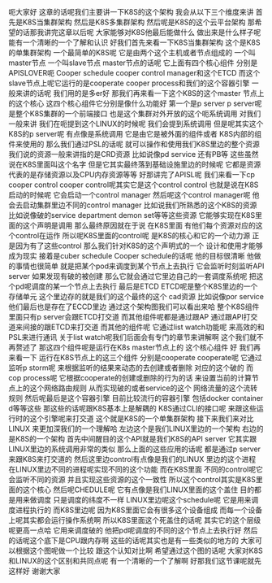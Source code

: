 



呃大家好
这章的话呢我们主要讲一下K8S的这个架构
我会从以下三个维度来讲
首先是K8S当集群架构
然后是K8S多集群架构
然后呢是K8S的这个云平台架构
那希望的话那我讲完这章以后呢
大家能够对K8S他最后能做什么
做出来是什么样子呢
能有一个清晰的一个了解和认识
好我们首先来看一下K8S当集群架构
这个是K8S的单集群架构
一个最简单的K8S呢
它是由两个这个主机或者节点组成的
一个叫master节点
一个叫slave节点
master节点的话呢
它上面有四个核心组件
分别是APISLOVER呃
Cooper schedule
cooper control manager和这个ETCD
而这个slave节点上呢它运行的是cooperate
cooper process和我们的这个容器引擎
一般来讲的话呢
我们用的是多er好
那我们再来看一下这个K8S的这个master
节点上的这个核心
这四个核心组件它分别是像什么功能好
第一个是p server
p server呢是整个K8S集群的一个前端接口
也是这个集群对外开放的这个呃系统调用
对我们一般来讲
我们在呃提到这个LINUX的时候呢
我们会提到系统调用
但是呢其实这个K8S的p server呢
有点像是系统调用
它是由它是被外面的组件或者
K8S内部的组件来使用的
那么我们通过PSL的话呢
就可以操作和使用我们K8S里边的整个资源
我们说的资源一般来讲指的是CRD资源
比如说像pd service
还有PB等
这些虽然说在K8S里面叫这个名字
但是它其实最终落到基础设施里边的时候呢
它都是资源
代表的是存储资源以及CPU内存资源等等
好那讲完了APISL呢
我们来看一下cp cooper control
cooper control呢其实它是这个control control
也就是说在K8S启动的时候呢
它会启动一个control manager
然后呢这个control manager呢
他会去启动集群里边不同的control manager
比如说我们所熟悉的这个K8S的资源
比如说像破的service department
demon set等等这些资源
它能够实现在K8S里面的这个声明是调用
那么最终原因就在于说
在K8S里面
有他们每个资源对应的这个control在运作
所以呢K8S里面的control呢
是K8S的核心和它的一个动力源
正是因为有了这些control
那么我们针对K8S的这个声明式的一个
设计和使用才能够成为现实
接着是cuber schedule
Cooper
schedule的话呢
他的目标很清晰
他做的事情也很简单
就是把某个pod来调度到某个节点上去执行
它会监听时刻监听API server
如果发现有破的被创建
那么它就会通过它里边自己的一套调度系统呢
把这个pd呢调度的某一个节点上去执行
最后是ETCD
ETCD呢是整个K8S里边的一个存储单元
这个里边存的就是我们的这个最终的这个
cad资源
比如说像por service
他们最后也是存在了ECCD里边
通过这个架构图我们可以看出来哈
整个K8S组件里面只有p server会跟ETCD打交道
而其他组件呢都是通过跟AP
通过跟API打交道来间接的跟ETCD来打交道
而其他的组件呢
它通过list watch功能呢
来高效的和PSL来进行通讯
关于list watch呢我们后面会有专门的章节来讲解啊
这个我们就不再赘述了
那这四个组件呢是运行在K8s master节点上的
这个核心组件
好
我们再来看一下
运行在K8S节点上的这三个组件
分别是cooperate
cooperate呢
它通过监听p storm呢
来根据监听的结果来动态的去创建或者删除
对应的这个破的
而cop process呢
它根据cooperate的创建或删除的行为的话
来设置当前的计算节点上的这个网络路由规则
从而实现破的或者service的这个
网络流量的这个流转规则
然后呢最后是这个容器引擎
目前比较流行的容器引擎
包括docker container d等等这些
那这些的话呢跟K8S基本上是解耦的
K8S通过CLI的接口呢
来跟这些运行时的这个引擎呢来打交道
这个就是K8S的一个单集群架构
接下来我们来对比LINUX
来更加深我们的一个理解哈
左边这个是我们LINUX里边的一个架构
右边的是K8S的一个架构
首先中间醒目的这个API就是我们K8S的API server
它其实跟LINUX里边的系统调用非常的类似
那么上面的这些应用的话呢
都是通过p server来跟K8S来打交道的
然后这里边control有点像是我们的LINUX
里边的这个进程
在LINUX里边不同的进程呢实现不同的这个功能
而在K8S里面
不同的control呢它会监听不同的资源
并且实现这些资源的这个一致性
所以这个control其实是K8S里面的这个核心
然后呢CHEDULE呢
它有点像是我们LINUX里面的这个盖住
目的都是用来做调度
只是调度的纬度不一样
LINUX里边呢这个schedule呢
它是用来调度进程执行的
而K8S里边呢
因为K8S里面它会有很多这个设备组成
而每一个设备上呢其实都会运行操作系统啊
所以K8S里面这个死盖住的话呢
其实它的这个层级呢更高一点哈
它用来调度破的
他把pd呢调度的不同的这个节点上去执行好
然后的话呢这个底下是CPU跟内存啊
这些的话呢其实也是有一些类似的地方的
大家可以根据这个图呢做一个比较
跟这个认知对比啊
希望通过这个图的话呢
大家对K8S和LINUX的这个区别和共同点呢
有一个清晰的一个了解啊
好那我们这节课呢就先这样好
谢谢大家